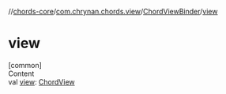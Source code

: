 //[chords-core](../../../index.md)/[com.chrynan.chords.view](../index.md)/[ChordViewBinder](index.md)/[view](view.md)



# view  
[common]  
Content  
val [view](view.md): [ChordView](../-chord-view/index.md)  



